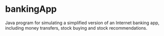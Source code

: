 # bankingApp
Java program for simulating a simplified version of an Internet banking app, including money transfers, stock buying and stock recommendations. 
